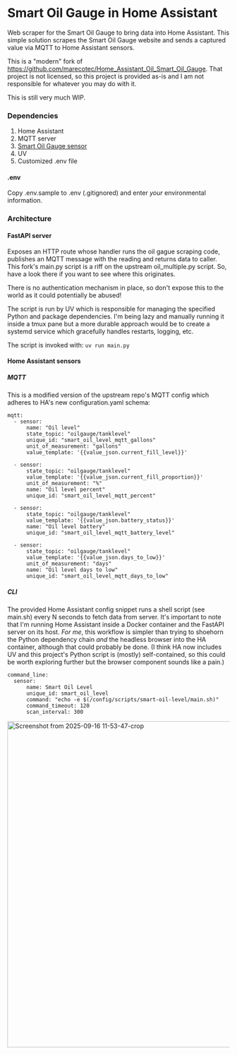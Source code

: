 # Smart Oil Gauge in Home Assistant
Web scraper for the Smart Oil Gauge to bring data into Home Assistant. This simple solution scrapes the Smart Oil Gauge website and sends a captured value via MQTT to Home Assistant sensors.

This is a "modern" fork of https://github.com/marecotec/Home_Assistant_Oil_Smart_Oil_Gauge. That project is not licensed, so this project is provided as-is and I am not responsible for whatever you may do with it. 

This is still very much WIP.

### Dependencies
1. Home Assistant
2. MQTT server 
3. [Smart Oil Gauge sensor](https://shop.fuelsnap.com/products/ccf901i)
4. UV
5. Customized .env file

#### .env
Copy .env.sample to .env (.gitignored) and enter _your_ environmental information.

### Architecture
#### FastAPI server
Exposes an HTTP route whose handler runs the oil gague scraping code, publishes an MQTT message with the reading and returns data to caller. This fork's main.py script is a riff on the upstream oil_multiple.py script. So, have a look there if you want to see where this originates. 

There is no authentication mechanism in place, so don't expose this to the world as it could potentially be abused!

The script is run by UV which is responsible for managing the specified Python and package dependencies. I'm being lazy and manually running it inside a tmux pane but a more durable approach would be to create a systemd service which gracefully handles restarts, logging, etc.

The script is invoked with: `uv run main.py`


#### Home Assistant sensors
##### MQTT
This is a modified version of the upstream repo's MQTT config which adheres to HA's new configuration.yaml schema:

```
mqtt:
  - sensor:
      name: "Oil level"
      state_topic: "oilgauge/tanklevel"
      unique_id: "smart_oil_level_mqtt_gallons"
      unit_of_measurement: "gallons"
      value_template: '{{value_json.current_fill_level}}'

  - sensor:
      state_topic: "oilgauge/tanklevel"
      value_template: '{{value_json.current_fill_proportion}}'
      unit_of_measurement: "%"
      name: "Oil level percent"
      unique_id: "smart_oil_level_mqtt_percent"

  - sensor:
      state_topic: "oilgauge/tanklevel"
      value_template: '{{value_json.battery_status}}'
      name: "Oil level battery"
      unique_id: "smart_oil_level_mqtt_battery_level"

  - sensor:
      state_topic: "oilgauge/tanklevel"
      value_template: '{{value_json.days_to_low}}'
      unit_of_measurement: "days"
      name: "Oil level days to low"
      unique_id: "smart_oil_level_mqtt_days_to_low"
```

##### CLI
The provided Home Assistant config snippet runs a shell script (see main.sh) every N seconds to fetch data from server. It's important to note that I'm running Home Assistant inside a Docker container and the FastAPI server on its host. _For me_, this workflow is simpler than trying to shoehorn the Python dependency chain _and_ the headless browser into the HA container, although that could probably be done. (I think HA now includes UV and this project's Python script is (mostly) self-contained, so this could be worth exploring further but the browser component sounds like a pain.)

```
command_line:
  sensor:
      name: Smart Oil Level
      unique_id: smart_oil_level
      command: "echo -e $(/config/scripts/smart-oil-level/main.sh)"
      command_timeout: 120
      scan_interval: 300
```
<img width="509" height="739" alt="Screenshot from 2025-09-16 11-53-47-crop" src="https://github.com/user-attachments/assets/0e9d29cb-31e1-4532-8e46-31968296677f" />
